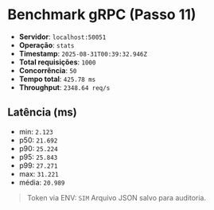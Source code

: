 # Benchmark gRPC (Passo 11)
- **Servidor**: `localhost:50051`
- **Operação**: `stats`
- **Timestamp**: `2025-08-31T00:39:32.946Z`
- **Total requisições**: `1000`
- **Concorrência**: `50`
- **Tempo total**: `425.78 ms`
- **Throughput**: `2348.64 req/s`
## Latência (ms)
- min: `2.123`
- p50: `21.692`
- p90: `25.224`
- p95: `25.843`
- p99: `27.271`
- max: `31.221`
- média: `20.989`

> Token via ENV: `SIM`
> Arquivo JSON salvo para auditoria.